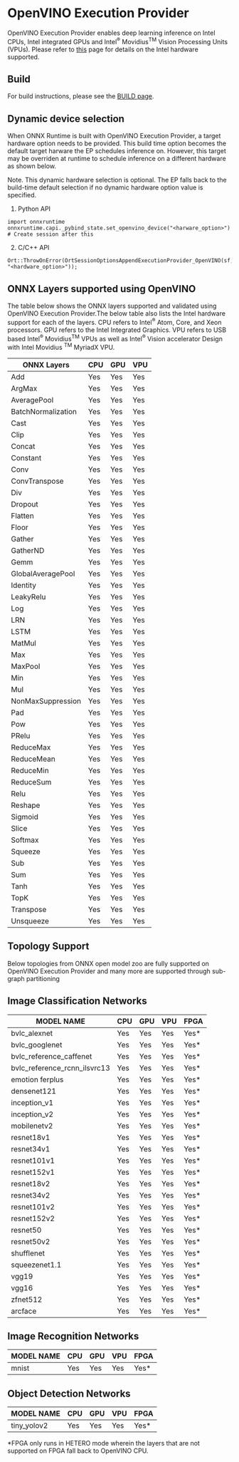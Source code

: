 # OpenVINO Execution Provider

OpenVINO Execution Provider enables deep learning inference on Intel CPUs, Intel integrated GPUs and Intel<sup>®</sup> Movidius<sup>TM</sup> Vision Processing Units (VPUs). Please refer to [this](https://software.intel.com/en-us/openvino-toolkit/hardware) page for details on the Intel hardware supported.

## Build
For build instructions, please see the [BUILD page](../../BUILD.md#openvino).

## Dynamic device selection
When ONNX Runtime is built with OpenVINO Execution Provider, a target hardware option needs to be provided. This build time option becomes the default target harware the EP schedules inference on. However, this target may be overriden at runtime to schedule inference on a different hardware as shown below.

Note. This dynamic hardware selection is optional. The EP falls back to the build-time default selection if no dynamic hardware option value is specified.
1. Python API
```
import onnxruntime
onnxruntime.capi._pybind_state.set_openvino_device("<harware_option>")
# Create session after this
```
2. C/C++ API
```
Ort::ThrowOnError(OrtSessionOptionsAppendExecutionProvider_OpenVINO(sf, "<hardware_option>"));
```

## ONNX Layers supported using OpenVINO

The table below shows the ONNX layers supported and validated using OpenVINO Execution Provider.The below table also lists the Intel hardware support for each of the layers. CPU refers to Intel<sup>®</sup>
Atom, Core, and Xeon processors. GPU refers to the Intel Integrated Graphics. VPU refers to USB based Intel<sup>®</sup> Movidius<sup>TM</sup>
VPUs as well as Intel<sup>®</sup> Vision accelerator Design with Intel Movidius <sup>TM</sup> MyriadX VPU.

| **ONNX Layers** | **CPU** | **GPU** | **VPU** |
| --- | --- | --- | --- |
| Add | Yes | Yes | Yes |
| ArgMax | Yes | Yes | Yes |
| AveragePool | Yes | Yes | Yes |
| BatchNormalization | Yes | Yes | Yes |
| Cast | Yes | Yes | Yes |
| Clip | Yes | Yes | Yes |
| Concat | Yes | Yes | Yes |
| Constant | Yes | Yes | Yes |
| Conv | Yes | Yes | Yes |
| ConvTranspose | Yes | Yes | Yes |
| Div | Yes | Yes | Yes |
| Dropout | Yes | Yes | Yes |
| Flatten | Yes | Yes | Yes |
| Floor | Yes | Yes | Yes |
| Gather | Yes | Yes | Yes |
| GatherND | Yes | Yes | Yes |
| Gemm | Yes | Yes | Yes |
| GlobalAveragePool | Yes | Yes | Yes |
| Identity | Yes | Yes | Yes |
| LeakyRelu | Yes | Yes | Yes |
| Log | Yes | Yes | Yes |
| LRN | Yes | Yes | Yes |
| LSTM | Yes | Yes | Yes |
| MatMul | Yes | Yes | Yes |
| Max | Yes | Yes | Yes |
| MaxPool | Yes | Yes | Yes |
| Min | Yes | Yes | Yes |
| Mul | Yes | Yes | Yes |
| NonMaxSuppression | Yes | Yes | Yes |
| Pad | Yes | Yes | Yes |
| Pow | Yes | Yes | Yes |
| PRelu | Yes | Yes | Yes |
| ReduceMax | Yes | Yes | Yes |
| ReduceMean | Yes | Yes | Yes |
| ReduceMin | Yes | Yes | Yes |
| ReduceSum | Yes | Yes | Yes |
| Relu | Yes | Yes | Yes |
| Reshape | Yes | Yes | Yes |
| Sigmoid | Yes | Yes | Yes |
| Slice | Yes | Yes | Yes |
| Softmax | Yes | Yes | Yes |
| Squeeze | Yes | Yes | Yes |
| Sub | Yes | Yes | Yes |
| Sum | Yes | Yes | Yes |
| Tanh | Yes | Yes | Yes |
| TopK | Yes | Yes | Yes |
| Transpose | Yes | Yes | Yes |
| Unsqueeze | Yes | Yes | Yes |


## Topology Support

Below topologies from ONNX open model zoo are fully supported on OpenVINO Execution Provider and many more are supported through sub-graph partitioning

## Image Classification Networks

| **MODEL NAME** | **CPU** | **GPU** | **VPU** | **FPGA** |
| --- | --- | --- | --- | --- |
| bvlc_alexnet | Yes | Yes | Yes | Yes* |
| bvlc_googlenet | Yes | Yes | Yes | Yes* |
| bvlc_reference_caffenet | Yes | Yes | Yes | Yes* |
| bvlc_reference_rcnn_ilsvrc13 | Yes | Yes | Yes | Yes* |
| emotion ferplus | Yes | Yes | Yes | Yes* |
| densenet121 | Yes | Yes | Yes | Yes* |
| inception_v1 | Yes | Yes | Yes | Yes* |
| inception_v2 | Yes | Yes | Yes | Yes* |
| mobilenetv2 | Yes | Yes | Yes | Yes* |
| resnet18v1 | Yes | Yes | Yes | Yes* |
| resnet34v1 | Yes | Yes | Yes | Yes* |
| resnet101v1 | Yes | Yes | Yes | Yes* |
| resnet152v1 | Yes | Yes | Yes | Yes* |
| resnet18v2 | Yes | Yes | Yes | Yes* |
| resnet34v2 | Yes | Yes | Yes | Yes* |
| resnet101v2 | Yes | Yes | Yes | Yes* |
| resnet152v2 | Yes | Yes | Yes | Yes* |
| resnet50 | Yes | Yes | Yes | Yes* |
| resnet50v2 | Yes | Yes | Yes | Yes* |
| shufflenet | Yes | Yes | Yes | Yes* |
| squeezenet1.1 | Yes | Yes | Yes | Yes* |
| vgg19 | Yes | Yes | Yes | Yes* |
| vgg16 | Yes | Yes | Yes | Yes* |
| zfnet512 | Yes | Yes | Yes | Yes* |
| arcface | Yes | Yes | Yes | Yes* |

## Image Recognition Networks
| **MODEL NAME** | **CPU** | **GPU** | **VPU** | **FPGA** |
| --- | --- | --- | --- | --- |
| mnist | Yes | Yes | Yes | Yes* |

## Object Detection Networks
| **MODEL NAME** | **CPU** | **GPU** | **VPU** | **FPGA** |
| --- | --- | --- | --- | --- |
| tiny_yolov2 | Yes | Yes | Yes | Yes* |

*FPGA only runs in HETERO mode wherein the layers that are not supported on FPGA fall back to OpenVINO CPU.